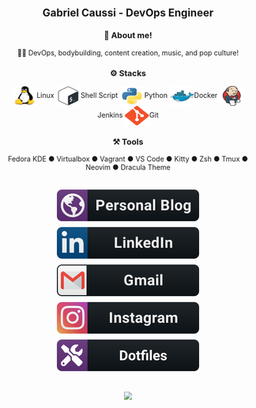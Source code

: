 <h2 align="center">Gabriel Caussi - DevOps Engineer</h2>

<div align="center">
  <h3>👨 About me!</h3>
  <p>👨‍💻 DevOps, bodybuilding, content creation, music, and pop culture!</p>
</div>

<div align="center" style="display: inline_block">
  <h3 align="center">⚙️ Stacks</h3>
  <img align="center" alt="Linux" height="40" width="50" src="https://raw.githubusercontent.com/devicons/devicon/master/icons/linux/linux-original.svg">Linux
  <img align="center" alt="Shell Script" height="40" width="50" src="https://raw.githubusercontent.com/devicons/devicon/master/icons/bash/bash-original.svg">Shell Script
  <img align="center" alt="Python" height="40" width="50" src="https://raw.githubusercontent.com/devicons/devicon/master/icons/python/python-original.svg">Python
  <img align="center" alt="Docker" height="40" width="50" src="https://raw.githubusercontent.com/devicons/devicon/master/icons/docker/docker-original.svg">Docker
  <img align="center" alt="Jenkins" height="40" width="50" src="https://raw.githubusercontent.com/devicons/devicon/master/icons/jenkins/jenkins-original.svg">Jenkins
  <img align="center" alt="Git" height="40" width="50" src="https://raw.githubusercontent.com/devicons/devicon/master/icons/git/git-original.svg">Git
</div>

<div align="center">
  <h3 align="center">⚒️ Tools</h3>
  <p>Fedora KDE ● Virtualbox ● Vagrant ● VS Code ● Kitty ● Zsh ● Tmux ● Neovim ● Dracula Theme</p>
</div>

<br>

<div align="center">
  <a href="https://gabrielcaussi.com.br/">
    <img src="src/badges/personal-blog.svg" alt="personal-blog" style="vertical-align:top; margin:6px 4px">
  </a>

  <a href="https://www.linkedin.com/in/gabrielcaussi/">
    <img src="src/badges/linkedin.svg" alt="linkedin" style="vertical-align:top; margin:6px 4px">
  </a>
  
  <a href="mailto:gcaussi@gmail.com">
    <img src="src/badges/gmail.svg" alt="gmail" style="vertical-align:top; margin:6px 4px">
  </a>

  <a href="https://www.instagram.com/gabrielcaussi_/">
    <img src="src/badges/instagram.svg" alt="instagram" style="vertical-align:top; margin:6px 4px">
  </a>

  <a href="https://github.com/gabrielcaussi/dotfiles">
    <img src="src/badges/dotfiles.svg" alt="dotfiles" style="vertical-align:top; margin:6px 4px">
  </a>
</div>

<br>
<br>

<div align="center" style="display: inline_block">
  <a href="https://github.com/gabrielcaussi/dotfiles">
  <img align="center" height="180em" src="https://github-readme-stats.vercel.app/api?username=gabrielcaussi&show_icons=true&theme=github_dark&include_all_commits=true&count_private=true"/>
</div>
